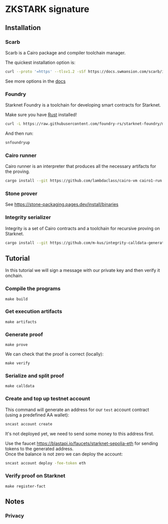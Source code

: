 # ZKSTARK signature



## Installation

### Scarb

Scarb is a Cairo package and compiler toolchain manager.

The quickest installation option is:

```sh
curl --proto '=https' --tlsv1.2 -sSf https://docs.swmansion.com/scarb/install.sh | sh
```

See more options in the [docs](https://docs.swmansion.com/scarb/download.html)

### Foundry

Starknet Foundry is a toolchain for developing smart contracts for Starknet.

Make sure you have [Rust](https://www.rust-lang.org/tools/install) installed!

```sh
curl -L https://raw.githubusercontent.com/foundry-rs/starknet-foundry/master/scripts/install.sh | sh
```

And then run:

```sh
snfoundryup
```

### Cairo runner

Cairo runner is an interpreter that produces all the necessary artifacts for the proving.

```sh
cargo install --git https://github.com/lambdaclass/cairo-vm cairo1-run
```

### Stone prover

See https://stone-packaging.pages.dev/install/binaries

### Integrity serializer

Integrity is a set of Cairo contracts and a toolchain for recursive proving on Starknet.

```sh
cargo install --git https://github.com/m-kus/integrity-calldata-generator --rev e6206805dfe481cbd8f1fbf2629957ae505a8828 swiftness
```

## Tutorial

In this tutorial we will sign a message with our private key and then verify it onchain.

### Compile the programs

```
make build
```

### Get execution artifacts

```
make artifacts
```

### Generate proof

```
make prove
```

We can check that the proof is correct (locally):

```
make verify
```

### Serialize and split proof

```
make calldata
```

### Create and top up testnet account

This command will generate an address for our `test` account contract (using a predefined AA wallet):

```sh
sncast account create
```

It's not deployed yet, we need to send some money to this address first.

Use the faucet https://blastapi.io/faucets/starknet-sepolia-eth for sending tokens to the generated address.  
Once the balance is not zero we can deploy the account:

```sh
sncast account deploy -fee-token eth
```

### Verify proof on Starknet

```
make register-fact
```

## Notes

### Privacy
